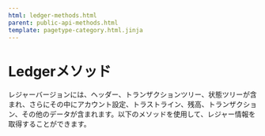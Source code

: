 ```yaml
---
html: ledger-methods.html
parent: public-api-methods.html
template: pagetype-category.html.jinja
---
```

# Ledgerメソッド
レジャーバージョンには、ヘッダー、トランザクションツリー、状態ツリーが含まれ、さらにその中にアカウント設定、トラストライン、残高、トランザクション、その他のデータが含まれます。以下のメソッドを使用して、レジャー情報を取得することができます。